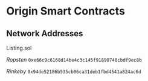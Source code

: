 Origin Smart Contracts
===

Network Addresses
---

Listing.sol

*Ropsten* `0xe66c9c6168d14be4c3c145f91890740cbdf9ec8b`

*Rinkeby* `0x94de52186b535cb06ca31deb1fbd4541a824ac6d`
